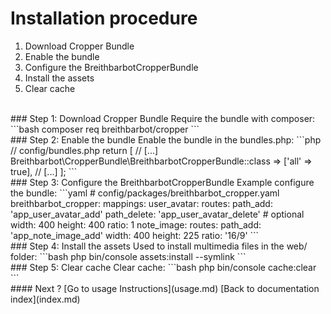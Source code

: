 # Installation procedure
1. Download Cropper Bundle
2. Enable the bundle
3. Configure the BreithbarbotCropperBundle
4. Install the assets
5. Clear cache
<br>
### Step 1: Download Cropper Bundle
Require the bundle with composer:
```bash
composer req breithbarbot/cropper
```
<br>
### Step 2: Enable the bundle
Enable the bundle in the bundles.php:
```php
// config/bundles.php
return [
    // [...]
    Breithbarbot\CropperBundle\BreithbarbotCropperBundle::class => ['all' => true],
    // [...]
];
```
<br>
### Step 3: Configure the BreithbarbotCropperBundle
Example configure the bundle:
```yaml
# config/packages/breithbarbot_cropper.yaml
breithbarbot_cropper:
    mappings:
        user_avatar:
            routes:
                path_add:    'app_user_avatar_add'
                path_delete: 'app_user_avatar_delete' # optional
            width:  400
            height: 400
            ratio:  1
        note_image:
            routes:
                path_add:    'app_note_image_add'
            width:  400
            height: 225
            ratio:  '16/9'
```
<br>
### Step 4: Install the assets
Used to install multimedia files in the web/ folder:
```bash
php bin/console assets:install --symlink
```
<br>
### Step 5: Clear cache
Clear cache:
```bash
php bin/console cache:clear
```
<br>
#### Next ?
[Go to usage Instructions](usage.md)
[Back to documentation index](index.md)
